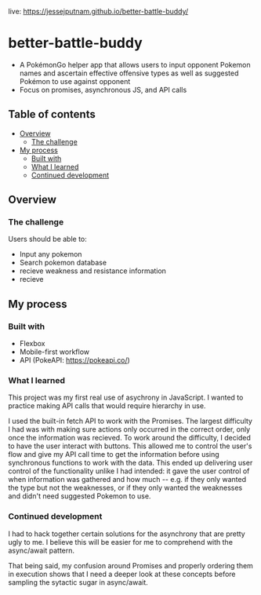 live: https://jessejputnam.github.io/better-battle-buddy/

# better-battle-buddy
- A PokémonGo helper app that allows users to input opponent Pokemon names and ascertain effective offensive types as well as suggested Pokémon to use against opponent
- Focus on promises, asynchronous JS, and API calls

## Table of contents

- [Overview](#overview)
  - [The challenge](#the-challenge)
- [My process](#my-process)
  - [Built with](#built-with)
  - [What I learned](#what-i-learned)
  - [Continued development](#continued-development)
  
## Overview

### The challenge

Users should be able to:

- Input any pokemon
- Search pokemon database
- recieve weakness and resistance information
- recieve 

## My process

### Built with
- Flexbox
- Mobile-first workflow
- API (PokeAPI: https://pokeapi.co/)


### What I learned
This project was my first real use of asychrony in JavaScript. I wanted to practice making API calls that would require hierarchy in use.

I used the built-in fetch API to work with the Promises. The largest difficulty I had was with making sure actions only occurred in the correct order, only once the information was recieved. To work around the difficulty, I decided to have the user interact with buttons. This allowed me to control the user's flow and give my API call time to get the information before using synchronous functions to work with the data. This ended up delivering user control of the functionality unlike I had intended: it gave the user control of when information was gathered and how much -- e.g. if they only wanted the type but not the weaknesses, or if they only wanted the weaknesses and didn't need suggested Pokemon to use.

### Continued development

I had to hack together certain solutions for the asynchrony that are pretty ugly to me. I believe this will be easier for me to comprehend with the async/await pattern. 

That being said, my confusion around Promises and properly ordering them in execution shows that I need a deeper look at these concepts before sampling the sytactic sugar in async/await.
